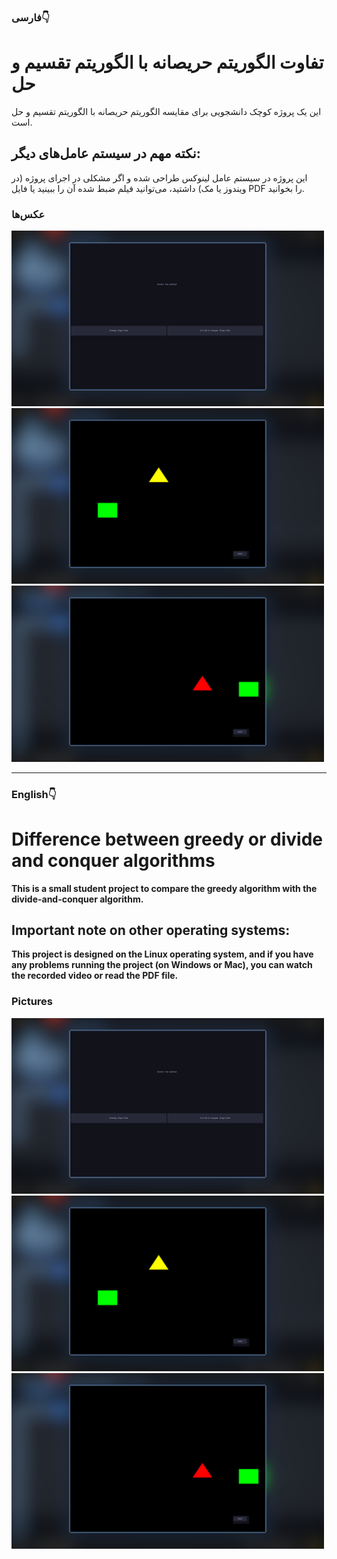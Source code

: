 ### فارسی👇
<div dri="rtl">
<h1>تفاوت الگوریتم حریصانه با الگوریتم تقسیم و حل</h1>

<p>
این یک پروژه کوچک دانشجویی برای مقایسه الگوریتم حریصانه با الگوریتم تقسیم و حل است.
</p>
<h2>نکته مهم در سیستم عامل‌های دیگر:</h2>
<p>
این پروژه در سیستم عامل لینوکس طراحی شده و اگر مشکلی در اجرای پروژه (در ویندوز یا مک) داشتید، می‌توانید فیلم ضبط شده آن را ببینید یا فایل PDF را بخوانید.
</p>

<h3>عکس‌ها</h3>
<img src="1.png" alt="1.png" width="500"/>
<img src="2.png" alt="2.png" width="500"/>
<img src="3.png" alt="3.png" width="500"/>

</div>

___
### English👇
# Difference between greedy or divide and conquer algorithms

**This is a small student project to compare the greedy algorithm with the divide-and-conquer algorithm.**

## Important note on other operating systems:
**This project is designed on the Linux operating system, and if you have any problems running the project (on Windows or Mac), you can watch the recorded video or read the PDF file.**

### Pictures
<div>
<img src="1.png" alt="1.png" width="500"/>
<img src="2.png" alt="2.png" width="500"/>
<img src="3.png" alt="3.png" width="500"/>
</div>